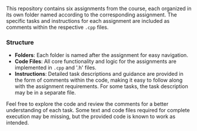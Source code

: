 This repository contains six assignments from the course, each organized in its own folder named according to the corresponding assignment. 
The specific tasks and instructions for each assignment are included as comments within the respective `.cpp` files. 

### Structure

- **Folders**: Each folder is named after the assignment for easy navigation.
- **Code Files**: All core functionality and logic for the assignments are implemented in `.cpp` and '.h' files.
- **Instructions**: Detailed task descriptions and guidance are provided in the form of comments within the code, making it easy to follow along with the assignment requirements. For some tasks, the task description may be in a separate file.

Feel free to explore the code and review the comments for a better understanding of each task. 
Some text and code files required for complete execution may be missing, but the provided code is known to work as intended.

